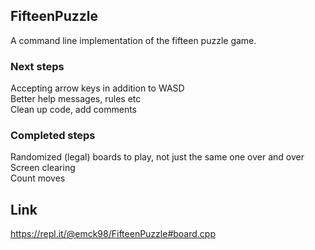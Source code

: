 ## FifteenPuzzle
A command line implementation of the fifteen puzzle game.

### Next steps
Accepting arrow keys in addition to WASD <br />
Better help messages, rules etc <br />
Clean up code, add comments <br />

### Completed steps
Randomized (legal) boards to play, not just the same one over and over <br />
Screen clearing <br />
Count moves <br />

## Link
https://repl.it/@emck98/FifteenPuzzle#board.cpp

